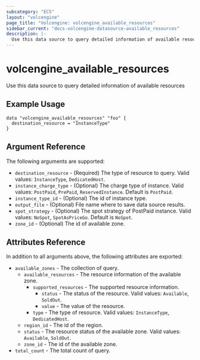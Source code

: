 ```yaml
---
subcategory: "ECS"
layout: "volcengine"
page_title: "Volcengine: volcengine_available_resources"
sidebar_current: "docs-volcengine-datasource-available_resources"
description: |-
  Use this data source to query detailed information of available resources
---
```

# volcengine_available_resources
Use this data source to query detailed information of available resources
## Example Usage
```hcl
data "volcengine_available_resources" "foo" {
  destination_resource = "InstanceType"
}
```
## Argument Reference
The following arguments are supported:
* `destination_resource` - (Required) The type of resource to query. Valid values: `InstanceType`, `DedicatedHost`.
* `instance_charge_type` - (Optional) The charge type of instance. Valid values: `PostPaid`, `PrePaid`, `ReservedInstance`. Default is `PostPaid`.
* `instance_type_id` - (Optional) The id of instance type.
* `output_file` - (Optional) File name where to save data source results.
* `spot_strategy` - (Optional) The spot strategy of PostPaid instance. Valid values: `NoSpot`, `SpotAsPriceGo`. Default is `NoSpot`.
* `zone_id` - (Optional) The id of available zone.

## Attributes Reference
In addition to all arguments above, the following attributes are exported:
* `available_zones` - The collection of query.
    * `available_resources` - The resource information of the available zone.
        * `supported_resources` - The supported resource information.
            * `status` - The status of the resource. Valid values: `Available`, `SoldOut`.
            * `value` - The value of the resource.
        * `type` - The type of resource. Valid values: `InstanceType`, `DedicatedHost`.
    * `region_id` - The id of the region.
    * `status` - The resource status of the available zone. Valid values: `Available`, `SoldOut`.
    * `zone_id` - The id of the available zone.
* `total_count` - The total count of query.


